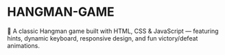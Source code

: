 # HANGMAN-GAME
🎯 A classic Hangman game built with HTML, CSS &amp; JavaScript — featuring hints, dynamic keyboard, responsive design, and fun victory/defeat animations.
